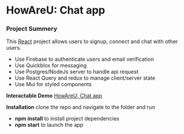 # HowAreU: Chat app
### Project Summery
This [React](https://reactjs.org/) project allows users to signup, connect and chat with other users.
- Use Firebase to authenticate users and email verification
- Use Quickblox for messaging
- Use Postgres/NodeJs server to handle api request
- Use React Query and redux to manage client/server state
- Use Mui for styled components


**Interactable Demo**
[HowAreU: Chat app](https://whatsapp-clone-f4523.web.app/)

**Installation**
clone the repo and navigate to the folder and run
- **npm install** to install project dependencies
- **npm start** to launch the app
